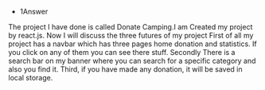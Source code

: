 - 1Answer

The project I have done is called Donate Camping.I am  Created my project by react.js. Now I will discuss the three futures of my project
First of all my project has a navbar which has three pages home donation and statistics. If you click on 
any of them you can see there stuff. Secondly There is a search bar on my banner where you can search for a specific category and also you find it.
Third, if you have made any donation, it will be saved in local storage.


